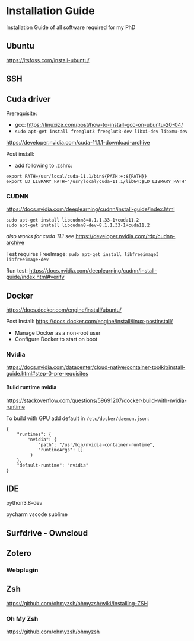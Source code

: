 # Installation Guide
Installation Guide of all software required for my PhD


## Ubuntu
https://itsfoss.com/install-ubuntu/

## SSH

### 

## Cuda driver

Prerequisite:
- gcc: https://linuxize.com/post/how-to-install-gcc-on-ubuntu-20-04/
- `sudo apt-get install freeglut3 freeglut3-dev libxi-dev libxmu-dev`

https://developer.nvidia.com/cuda-11.1.1-download-archive

Post install:
- add following to .zshrc:
```
export PATH=/usr/local/cuda-11.1/bin${PATH:+:${PATH}}
export LD_LIBRARY_PATH="/usr/local/cuda-11.1/lib64:$LD_LIBRARY_PATH"
```


### CUDNN
https://docs.nvidia.com/deeplearning/cudnn/install-guide/index.html
```
sudo apt-get install libcudnn8=8.1.1.33-1+cuda11.2 
sudo apt-get install libcudnn8-dev=8.1.1.33-1+cuda11.2
```
*also works for cuda 11.1* see https://developer.nvidia.com/rdp/cudnn-archive

Test requires FreeImage: `sudo apt-get install libfreeimage3 libfreeimage-dev`

Run test: https://docs.nvidia.com/deeplearning/cudnn/install-guide/index.html#verify

## Docker
https://docs.docker.com/engine/install/ubuntu/

Post Install: https://docs.docker.com/engine/install/linux-postinstall/
- Manage Docker as a non-root user
- Configure Docker to start on boot


### Nvidia
https://docs.nvidia.com/datacenter/cloud-native/container-toolkit/install-guide.html#step-0-pre-requisites

#### Build runtime nvidia
https://stackoverflow.com/questions/59691207/docker-build-with-nvidia-runtime

To build with GPU add default in `/etc/docker/daemon.json`:
```
{
    "runtimes": {
        "nvidia": {
            "path": "/usr/bin/nvidia-container-runtime",
            "runtimeArgs": []
         } 
    },
    "default-runtime": "nvidia" 
}
```

## IDE
python3.8-dev

pycharm
vscode
sublime


## Surfdrive - Owncloud


## Zotero

### Webplugin

## Zsh
https://github.com/ohmyzsh/ohmyzsh/wiki/Installing-ZSH

### Oh My Zsh
https://github.com/ohmyzsh/ohmyzsh
